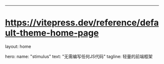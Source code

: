---
# https://vitepress.dev/reference/default-theme-home-page
layout: home

hero:
  name: "stimulus"
  text: "无需编写任何JS代码"
  tagline: 轻量的前端框架

